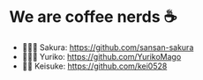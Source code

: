 # We are coffee nerds ☕️

- 👩🏻‍💻 Sakura: https://github.com/sansan-sakura
- 👩🏻‍🎨 Yuriko: https://github.com/YurikoMago
- 👨‍💻 Keisuke: https://github.com/kei0528
